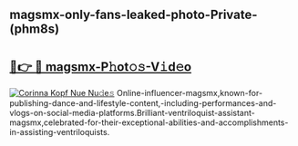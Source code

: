 ## magsmx-only-fans​-leaked-photo​-Private-(phm8s)


# <h2><a href="https://mediaupload.pro?title=magsmx&ref=git">🔗👉 🔴 magsmx-P𝚑ot𝚘𝚜-V𝚒d𝚎o</a></h2>

[![Corinna Kopf Nue Nu𝚍e𝚜](https://i.imgur.com/0qMVB7G.gif)](https://mediaupload.pro?title=magsmx&ref=git)
Online-influencer-magsmx,known-for-publishing-dance-and-lifestyle-content,-including-performances-and-vlogs-on-social-media-platforms.Brilliant-ventriloquist-assistant-magsmx,celebrated-for-their-exceptional-abilities-and-accomplishments-in-assisting-ventriloquists.  